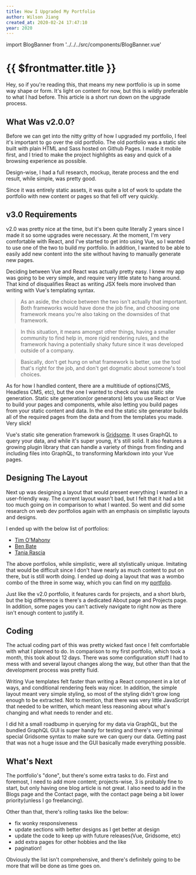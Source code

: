 ```yaml
---
title: How I Upgraded My Portfolio
author: Wilson Jiang
created_at: 2020-02-24 17:47:10
year: 2020
---
```

import BlogBanner from '../../../src/components/BlogBanner.vue'

# {{ $frontmatter.title }}
Hey, so if you're reading this, that means my new portfolio is up in some way shape or form. It's light on content for now, but this is wildly preferable to what I had before. This article is a short run down on the upgrade process.

## What Was v2.0.0?
Before we can get into the nitty gritty of how I upgraded my portfolio, I feel it's important to go over the old portfolio. The old portfolio was a static site built with plain HTML and Sass hosted on Github Pages. I made it mobile first, and I tried to make the project highlights as easy and quick of a browsing experience as possible.

Design-wise, I had a full research, mockup, iterate process and the end result, while simple, was pretty good.

Since it was entirely static assets, it was quite a lot of work to update the portfolio with new content or pages so that fell off very quickly.

## v3.0 Requirements
v2.0 was pretty nice at the time, but it's been quite literally 2 years since I made it so some upgrades were necessary. At the moment, I'm very comfortable with React, and I've started to get into using Vue, so I wanted to use one of the two to build my portfolio. In addition, I wanted to be able to easily add new content into the site without having to manually generate new pages.

Deciding between Vue and React was actually pretty easy. I knew my app was going to be very simple, and require very little state to hang around. That kind of disqualifies React as writing JSX feels more involved than writing with Vue's templating syntax.

> As an aside, the choice between the two isn't actually that important. Both frameworks would have done the job fine, and choosing one framework means you're also taking on the downsides of that framework.

> In this situation, it means amongst other things, having a smaller community to find help in, more rigid rendering rules, and the framework having a potentially shaky future since it was developed outside of a company.

>Basically, don't get hung on what framework is better, use the tool that's right for the job, and don't get  dogmatic about someone's tool choices.

As for how I handled content, there are a multitiude of options(CMS, Headless CMS, etc), but the one I wanted to check out was static site generation. Static site generation(or generators) lets you use React or Vue to build your pages and components, while also letting you build pages from your static content and data. In the end the static site generator builds all of the required pages from the data and from the templates you made. Very slick!

Vue's static site generation framework is [Gridsome](https://gridsome.org/). It uses GraphQL to query your data, and while it's super young, it's still solid. It also features a growing plugin library that can handle a variety of things from finding and including files into GraphQL, to transforming Markdown into your Vue pages.

## Designing The Layout
Next up was designing a layout that would present everything I wanted in a user-friendly way. The current layout wasn't bad, but I felt that it had a bit too much going on in comparison to what I wanted. So went and did some research on web dev portfolios again with an emphasis on simplistic layouts and designs.

I ended up with the below list of portfolios:
- [Tim O'Mahony](https://timmyomahony.com/)
- [Ben Bate](https://benbate.com/)
- [Tania Rascia](https://www.taniarascia.com/)

The above portfolios, while simplistic, were all stylistically unique. Imitating that would be difficult since I don't have nearly as much content to put on there, but is still worth doing. I ended up doing a layout that was a wombo combo of the three in some way, which you can find on my [portfolio](https://wilsonjiang.netlify.com/).

Just like the v2.0 portfolio, it features cards for projects, and a short blurb, but the big difference is there's a dedicated About page and Projects page. In addition, some pages you can't actively navigate to right now as there isn't enough content to justify it.

## Coding
The actual coding part of this was pretty wicked fast once I felt comfortable with what I planned to do. In comparison to my first portfolio, which took a month, this took about 12 days. There was some configuration stuff I had to mess with and several layout changes along the way, but other than that the development process was pretty fluid.

Writing Vue templates felt faster than writing a React component in a lot of ways, and conditional rendering feels way nicer. In addition, the simple layout meant very simple styling, so most of the styling didn't grow long enough to be extracted. Not to mention, that there was very little JavaScript that needed to be written, which meant less reasoning about what's changing and what needs to render and etc.

I did hit a small roadbump in querying for my data via GraphQL, but the bundled GraphQL GUI is super handy for testing and there's very minimal special Gridsome syntax to make sure we can query our data. Getting past that was not a huge issue and the GUI basically made everything possible.

## What's Next
The portfolio's "done", but there's some extra tasks to do. First and foremost, I need to add more content; projects-wise, 3 is probably fine to start, but only having one blog article is not great. I also need to add in the Blogs page and the Contact page, with the contact page being a bit lower priority(unless I go freelancing).

Other than that, there's rolling tasks like the below:
- fix wonky responsiveness
- update sections with better designs as I get better at design
- update the code to keep up with future releases(Vue, Gridsome, etc)
- add extra pages for other hobbies and the like
- pagination!

Obviously the list isn't comprehensive, and there's definitely going to be more that will be done as time goes on.